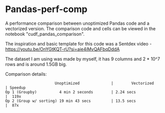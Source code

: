 # Pandas-perf-comp
A performance comparison between unoptimized Pandas code and a vectorized version. The comparison code and cells can be viewed in the notebook "cudf_pandas_comparison".

The inspiration and basic template for this code was a Sentdex video - https://youtu.be/OnYGtKQT-rU?si=aie4iMvQAFbqDddA

The dataset I am using was made by myself, it has 9 columns and 2 * 10^7 rows and is around 1.5GB big.

Comparison details:

                          Unoptimized              |        Vectorized    | Speedup
    Op 1 (Groupby)          4 min 2 seconds        | 2.24 secs            |  119x
    Op 2 (Group w/ sorting) 19 min 43 secs         | 13.5 secs            |  87x

